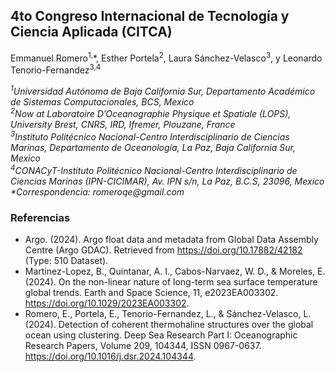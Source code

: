 ## 4to Congreso Internacional de Tecnología y Ciencia Aplicada (CITCA)
Emmanuel Romero<sup>1,</sup>*, Esther Portela<sup>2</sup>, Laura Sánchez-Velasco<sup>3</sup>, y Leonardo Tenorio-Fernandez<sup>3,4</sup>

_<sup>1</sup>Universidad Autónoma de Baja California Sur, Departamento Académico de Sistemas Computacionales, BCS, Mexico</br>
<sup>2</sup>Now at Laboratoire D’Oceanographie Physique et Spatiale (LOPS), University Brest, CNRS, IRD, Ifremer, Plouzane, France</br>
<sup>3</sup>Instituto Politécnico Nacional-Centro Interdisciplinario de Ciencias Marinas, Departamento de Oceanología, La Paz, Baja California Sur, Mexico</br>
<sup>4</sup>CONACyT-Instituto Politécnico Nacional-Centro Interdisciplinario de Ciencias Marinas (IPN-CICIMAR), Av. IPN s/n, La Paz, B.C.S, 23096, Mexico</br>
*Correspondencia: romeroqe@gmail.com_

### Referencias
- Argo. (2024). Argo float data and metadata from Global Data Assembly Centre (Argo GDAC). Retrieved from https://doi.org/10.17882/42182 (Type: 510 Dataset).
- Martinez-Lopez, B., Quintanar, A. I., Cabos-Narvaez, W. D., & Moreles, E. (2024). On the non-linear nature of long-term sea surface temperature global trends. Earth and Space Science, 11, e2023EA003302. https://doi.org/10.1029/2023EA003302.
- Romero, E., Portela, E., Tenorio-Fernandez, L., & Sánchez-Velasco, L. (2024). Detection of coherent thermohaline structures over the global ocean using clustering. Deep Sea Research Part I: Oceanographic Research Papers, Volume 209, 104344, ISSN 0967-0637. https://doi.org/10.1016/j.dsr.2024.104344.

